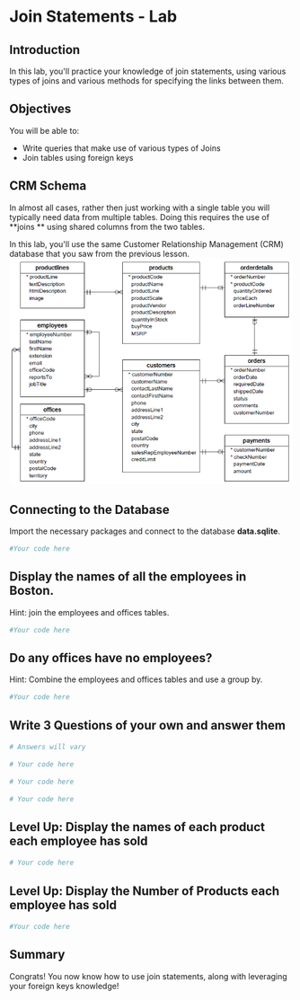 
# Join Statements - Lab

## Introduction

In this lab, you'll practice your knowledge of join statements, using various types of joins and various methods for specifying the links between them.

## Objectives

You will be able to:
- Write queries that make use of various types of Joins
- Join tables using foreign keys

## CRM Schema

In almost all cases, rather then just working with a single table you will typically need data from multiple tables. 
Doing this requires the use of **joins ** using shared columns from the two tables. 

In this lab, you'll use the same Customer Relationship Management (CRM) database that you saw from the previous lesson.
<img src='images/Database-Schema.png' width="600">

## Connecting to the Database
Import the necessary packages and connect to the database **data.sqlite**.


```python
#Your code here
```

## Display the names of all the employees in Boston.
Hint: join the employees and offices tables.


```python
#Your code here
```

## Do any offices have no employees?
Hint: Combine the employees and offices tables and use a group by.


```python
#Your code here
```

## Write 3 Questions of your own and answer them


```python
# Answers will vary
```


```python
# Your code here
```


```python
# Your code here
```


```python
# Your code here
```

## Level Up: Display the names of each product each employee has sold


```python
# Your code here
```

## Level Up: Display the Number of Products each employee has sold


```python
#Your code here
```

## Summary

Congrats! You now know how to use join statements, along with leveraging your foreign keys knowledge!
